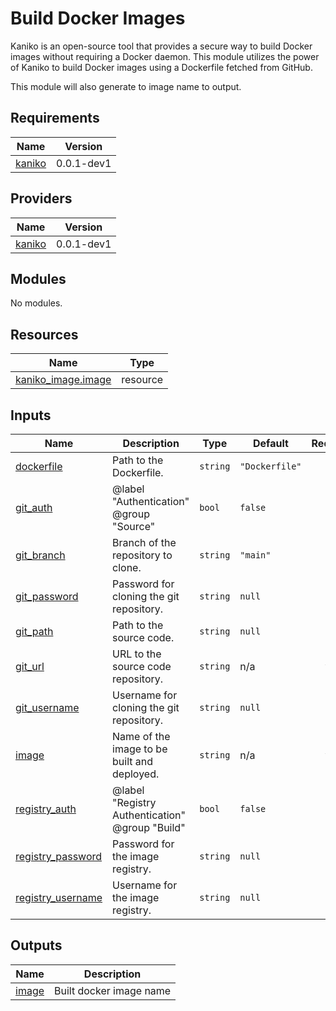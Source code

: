# Build Docker Images

Kaniko is an open-source tool that provides a secure way to build Docker images without requiring a Docker daemon. This module utilizes the power of Kaniko to build Docker images using a Dockerfile fetched from GitHub.

This module will also generate to image name to output.

## Requirements

| Name | Version |
|------|---------|
| <a name="requirement_kaniko"></a> [kaniko](#requirement\_kaniko) | 0.0.1-dev1 |

## Providers

| Name | Version |
|------|---------|
| <a name="provider_kaniko"></a> [kaniko](#provider\_kaniko) | 0.0.1-dev1 |

## Modules

No modules.

## Resources

| Name | Type |
|------|------|
| [kaniko_image.image](https://registry.terraform.io/providers/gitlawr/kaniko/0.0.1-dev1/docs/resources/image) | resource |

## Inputs

| Name | Description | Type | Default | Required |
|------|-------------|------|---------|:--------:|
| <a name="input_dockerfile"></a> [dockerfile](#input\_dockerfile) | Path to the Dockerfile. | `string` | `"Dockerfile"` | no |
| <a name="input_git_auth"></a> [git\_auth](#input\_git\_auth) | @label "Authentication" @group "Source" | `bool` | `false` | no |
| <a name="input_git_branch"></a> [git\_branch](#input\_git\_branch) | Branch of the repository to clone. | `string` | `"main"` | no |
| <a name="input_git_password"></a> [git\_password](#input\_git\_password) | Password for cloning the git repository. | `string` | `null` | no |
| <a name="input_git_path"></a> [git\_path](#input\_git\_path) | Path to the source code. | `string` | `null` | no |
| <a name="input_git_url"></a> [git\_url](#input\_git\_url) | URL to the source code repository. | `string` | n/a | yes |
| <a name="input_git_username"></a> [git\_username](#input\_git\_username) | Username for cloning the git repository. | `string` | `null` | no |
| <a name="input_image"></a> [image](#input\_image) | Name of the image to be built and deployed. | `string` | n/a | yes |
| <a name="input_registry_auth"></a> [registry\_auth](#input\_registry\_auth) | @label "Registry Authentication" @group "Build" | `bool` | `false` | no |
| <a name="input_registry_password"></a> [registry\_password](#input\_registry\_password) | Password for the image registry. | `string` | `null` | no |
| <a name="input_registry_username"></a> [registry\_username](#input\_registry\_username) | Username for the image registry. | `string` | `null` | no |

## Outputs

| Name | Description |
|------|-------------|
| <a name="output_image"></a> [image](#output\_image) | Built docker image name |

